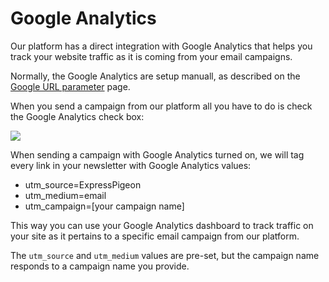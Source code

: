 # Google Analytics 

Our platform has a direct integration with Google Analytics that helps  you 
track your website traffic as it is coming from your email campaigns. 

Normally, the Google Analytics are setup manuall, as  described on the 
[Google URL parameter](https://support.google.com/adwords/answer/6277564?hl=en) page. 

When you send a campaign from our platform all you have to do is check 
the Google Analytics check box:



![](/kb/images/Selection_948.png)

When sending a campaign with Google Analytics turned on, we will tag every
link in your newsletter with Google Analytics values:

* utm_source=ExpressPigeon
* utm_medium=email
* utm_campaign=[your campaign name]

This way you can use your Google Analytics dashboard to track traffic on 
your site as it pertains to a specific email campaign from our platform.

The `utm_source` and `utm_medium` values are pre-set, but the campaign name
responds to a campaign name  you provide. 
